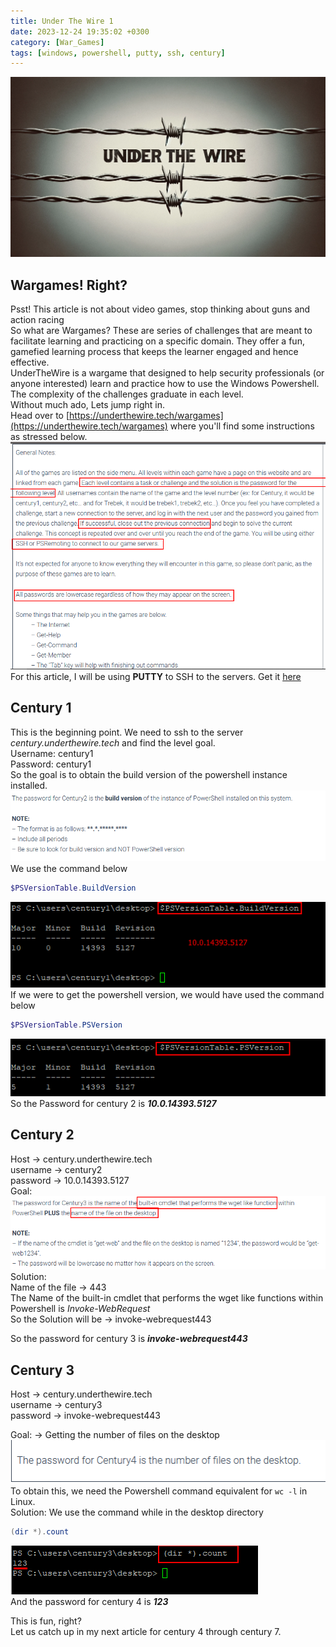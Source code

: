 ```yaml
---
title: Under The Wire 1
date: 2023-12-24 19:35:02 +0300
category: [War_Games]
tags: [windows, powershell, putty, ssh, century]
---
```

![img-description](/assets/img/wargames/UnderTheWire.png)

## Wargames! Right?
Psst! This article is not about video games, stop thinking about guns and action racing  
So what are Wargames? These are series of challenges that are meant to facilitate learning and practicing on a specific domain. They offer a fun, gamefied learning process that keeps the learner engaged and hence effective.  
UnderTheWire is a wargame that designed to help security professionals (or anyone interested) learn and practice how to use the Windows Powershell. The complexity of the challenges graduate in each level.   
Without much ado, Lets jump right in.  
Head over to [https://underthewire.tech/wargames](https://underthewire.tech/wargames) where you'll find some instructions as stressed below.  
![img-desc](/assets/img/wargames/Instructions.png)    
For this article, I will be using **PUTTY** to SSH to the servers. Get it [here]()

## Century 1
This is the beginning point. We need to ssh to the server _century.underthewire.tech_ and find the level goal.  
Username: century1  
Password: century1  
So the goal is to obtain the build version of the powershell instance installed.  
![img-desc](/assets/img/wargames/g1.png)  
We use the command below  
```powershell
$PSVersionTable.BuildVersion 

```  
 
![img-desc](/assets/img/wargames/g1.1.png)  
If we were to get the powershell version, we would have used the command below  
 ```powershell
$PSVersionTable.PSVersion 

``` 
![img-desc](/assets/img/wargames/g1.2.png)  
So the Password for century 2 is _**10.0.14393.5127**_

## Century 2
Host → century.underthewire.tech  
username → century2  
password → 10.0.14393.5127  
Goal:  
![img-desc](/assets/img/wargames/g2.png)  
Solution:  
	Name of the file → 443  
	The Name of the built-in cmdlet that performs the wget like functions within Powershell is _Invoke-WebRequest_  
	So the Solution will be → invoke-webrequest443  

So the password for century 3 is _**invoke-webrequest443**_

## Century 3
Host → century.underthewire.tech  
username → century3  
password → invoke-webrequest443  

Goal: → Getting the number of files on the desktop  
![img-desc](/assets/img/wargames/g3.png)  
To obtain this, we need the Powershell command equivalent for ``` wc -l ``` in Linux.  
Solution: We use the command while in the desktop directory  
```powershell
(dir *).count
```
![img-desc](/assets/img/wargames/g3.1.png)  
And the password for century 4 is _**123**_ 

This is fun, right?  
Let us catch up in my next article for  century 4 through century 7.